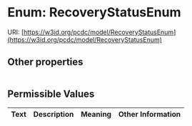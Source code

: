 
# Enum: RecoveryStatusEnum




URI: [https://w3id.org/pcdc/model/RecoveryStatusEnum](https://w3id.org/pcdc/model/RecoveryStatusEnum)


## Other properties

|  |  |  |
| --- | --- | --- |

## Permissible Values

| Text | Description | Meaning | Other Information |
| :--- | :---: | :---: | ---: |

